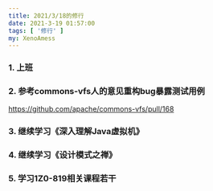 ```yaml
---
title: 2021/3/18的修行
date: 2021-3-19 01:57:00
tags: [ '修行' ]
my: XenoAmess
---
```


### 1. 上班

### 2. 参考commons-vfs人的意见重构bug暴露测试用例

https://github.com/apache/commons-vfs/pull/168

### 3. 继续学习《深入理解Java虚拟机》

### 4. 继续学习《设计模式之禅》

### 5. 学习1Z0-819相关课程若干
